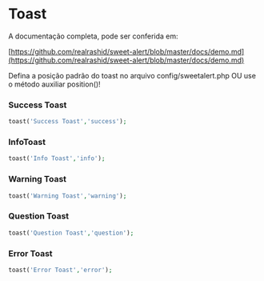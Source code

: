 # Toast

A documentação completa, pode ser conferida em:

[https://github.com/realrashid/sweet-alert/blob/master/docs/demo.md](https://github.com/realrashid/sweet-alert/blob/master/docs/demo.md)

Defina a posição padrão do toast no arquivo config/sweetalert.php OU use o método auxiliar position()!

### Success Toast

```php
toast('Success Toast','success');
```

### **Info**Toast

```php
toast('Info Toast','info');
```

### **Warning Toast**

```php
toast('Warning Toast','warning');
```

### **Question Toast**

```php
toast('Question Toast','question');
```

### Error Toast

```php
toast('Error Toast','error');
```
